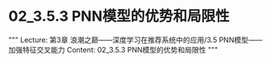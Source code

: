 # 02_3.5.3 PNN模型的优势和局限性

"""
Lecture: 第3章 浪潮之巅——深度学习在推荐系统中的应用/3.5 PNN模型——加强特征交叉能力
Content: 02_3.5.3 PNN模型的优势和局限性
"""

